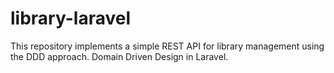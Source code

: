 # library-laravel
This repository implements a simple REST API for library management using the DDD approach. Domain Driven Design in Laravel.
